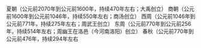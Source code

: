 夏朝（公元前2070年到公元前1600年，持续470年左右；大禹创立）
商朝（公元前1600年到公元前1046年，持续550年左右；商汤创立）
西周（公元前1046年到公元前771年，持续275年左右；周武王创立）
东周（公元前770年到公元前256年，持续514年左右；周幽王在洛邑（今河南洛阳）创立）
	春秋（公元前770年到公元前476年，持续294年左右

